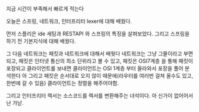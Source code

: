 지금 시간이 부족해서 빠르게 적는다

오늘은 스프링, 네트워크, 인터프리터 lexer에 대해 배웠다.

먼저 스플리은 ide 세팅과 RESTAPI 와 스프링의 특징을 살펴보았다. 그리고 스프링을 하기 전 기본지식에 대해 배웠다.

그 다음 네트워크는 패킷과 네트워크에 대해서 배웟다
네트워크는 그냥 그물이라고 부면 되고, 패킷은 인터넷 통신의 최소 단위라고 볼 수 있고, 패킷은 OSI7계층 을 통해 패킷이 포장되고 클라이언트롤 보내면
클라이언트는 OSI 1계층 부터 올라와서 포장을 풀어 분석한다
아 그리고 패킷은 순서대로 오지 않이 때문에(라우터를 여러번 걸쳐 올수도 있고, 한번에 갈 수 있음) 클라이언트는 정렬을 해주어야함.

그리고 인터프리터 렉서는 소스코드를 렉서를 변환해주는 녀석이다.
아 신가이 없어어서 난 가낟.